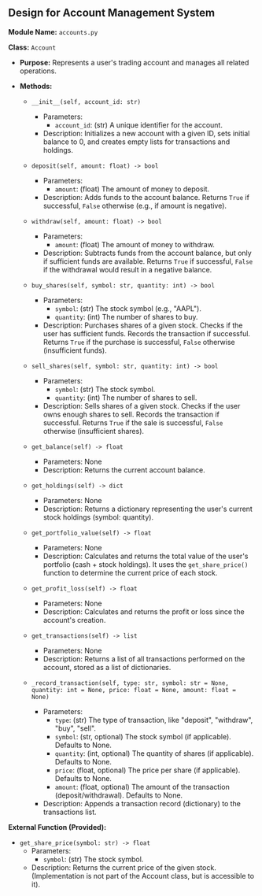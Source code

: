 ## Design for Account Management System

**Module Name:** `accounts.py`

**Class:** `Account`

*   **Purpose:** Represents a user's trading account and manages all related operations.

*   **Methods:**

    *   `__init__(self, account_id: str)`
        *   Parameters:
            *   `account_id`: (str) A unique identifier for the account.
        *   Description: Initializes a new account with a given ID, sets initial balance to 0, and creates empty lists for transactions and holdings.

    *   `deposit(self, amount: float) -> bool`
        *   Parameters:
            *   `amount`: (float) The amount of money to deposit.
        *   Description: Adds funds to the account balance. Returns `True` if successful, `False` otherwise (e.g., if amount is negative).

    *   `withdraw(self, amount: float) -> bool`
        *   Parameters:
            *   `amount`: (float) The amount of money to withdraw.
        *   Description: Subtracts funds from the account balance, but only if sufficient funds are available.  Returns `True` if successful, `False` if the withdrawal would result in a negative balance.

    *   `buy_shares(self, symbol: str, quantity: int) -> bool`
        *   Parameters:
            *   `symbol`: (str) The stock symbol (e.g., "AAPL").
            *   `quantity`: (int) The number of shares to buy.
        *   Description: Purchases shares of a given stock.  Checks if the user has sufficient funds. Records the transaction if successful. Returns `True` if the purchase is successful, `False` otherwise (insufficient funds).

    *   `sell_shares(self, symbol: str, quantity: int) -> bool`
        *   Parameters:
            *   `symbol`: (str) The stock symbol.
            *   `quantity`: (int) The number of shares to sell.
        *   Description: Sells shares of a given stock. Checks if the user owns enough shares to sell. Records the transaction if successful. Returns `True` if the sale is successful, `False` otherwise (insufficient shares).

    *   `get_balance(self) -> float`
        *   Parameters: None
        *   Description: Returns the current account balance.

    *   `get_holdings(self) -> dict`
        *   Parameters: None
        *   Description: Returns a dictionary representing the user's current stock holdings (symbol: quantity).

    *   `get_portfolio_value(self) -> float`
        *   Parameters: None
        *   Description: Calculates and returns the total value of the user's portfolio (cash + stock holdings). It uses the `get_share_price()` function to determine the current price of each stock.

    *   `get_profit_loss(self) -> float`
        *   Parameters: None
        *   Description: Calculates and returns the profit or loss since the account's creation.

    *   `get_transactions(self) -> list`
        *   Parameters: None
        *   Description: Returns a list of all transactions performed on the account, stored as a list of dictionaries.
    *   `_record_transaction(self, type: str, symbol: str = None, quantity: int = None, price: float = None, amount: float = None)`
        *   Parameters:
            *   `type`: (str) The type of transaction, like "deposit", "withdraw", "buy", "sell".
            *   `symbol`: (str, optional) The stock symbol (if applicable). Defaults to None.
            *   `quantity`: (int, optional) The quantity of shares (if applicable). Defaults to None.
            *   `price`: (float, optional) The price per share (if applicable). Defaults to None.
            *   `amount`: (float, optional) The amount of the transaction (deposit/withdrawal). Defaults to None.
        *   Description: Appends a transaction record (dictionary) to the transactions list.

**External Function (Provided):**

*   `get_share_price(symbol: str) -> float`
    *   Parameters:
        *   `symbol`: (str) The stock symbol.
    *   Description: Returns the current price of the given stock. (Implementation is not part of the Account class, but is accessible to it).